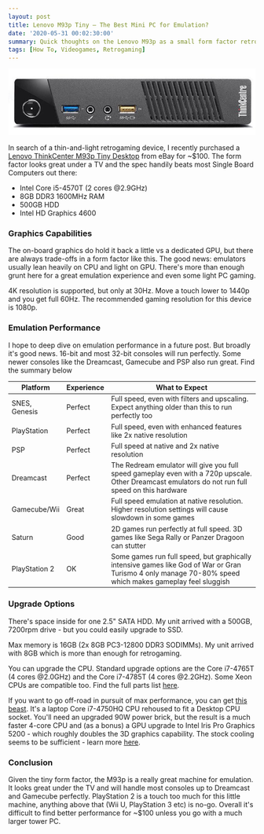 ```yaml
---
layout: post
title: Lenovo M93p Tiny – The Best Mini PC for Emulation?
date: '2020-05-31 00:02:30:00'
summary: Quick thoughts on the Lenovo M93p as a small form factor retrogaming machine
tags: [How To, Videogames, Retrogaming]
---
```


![](/img/posts/lenovo-m93p.jpg)

In search of a thin-and-light retrogaming device, I recently purchased a <a href="https://www.lenovo.com/us/en/desktops/thinkcentre/m-series-tiny/m93-m93p/" target="_blank">Lenovo ThinkCenter M93p Tiny Desktop</a> from eBay for ~$100. The form factor looks great under a TV and the spec handily beats most Single Board Computers out there:

- Intel Core i5-4570T (2 cores @2.9GHz)
- 8GB DDR3 1600MHz RAM
- 500GB HDD
- Intel HD Graphics 4600


### Graphics Capabilities

The on-board graphics do hold it back a little vs a dedicated GPU, but there are always trade-offs in a form factor like this. The good news: emulators usually lean heavily on CPU and light on GPU. There's more than enough grunt here for a great emulation experience and even some light PC gaming.

4K resolution is supported, but only at 30Hz. Move a touch lower to 1440p and you get full 60Hz. The recommended gaming resolution for this device is 1080p.


### Emulation Performance

I hope to deep dive on emulation performance in a future post. But broadly it's good news. 16-bit and most 32-bit consoles will run perfectly. Some newer consoles like the Dreamcast, Gamecube and PSP also run great. Find the summary below

Platform | Experience | What to Expect
--- | --- | ---
SNES, Genesis | Perfect | Full speed, even with filters and upscaling. Expect anything older than this to run perfectly too
PlayStation | Perfect | Full speed, even with enhanced features like 2x native resolution
PSP | Perfect | Full speed at native and 2x native resolution
Dreamcast | Perfect | The Redream emulator will give you full speed gameplay even with a 720p upscale. Other Dreamcast emulators do not run full speed on this hardware
Gamecube/Wii | Great | Full speed emulation at native resolution. Higher resolution settings will cause slowdown in some games
Saturn | Good | 2D games run perfectly at full speed. 3D games like Sega Rally or Panzer Dragoon can stutter
PlayStation 2 | OK | Some games run full speed, but graphically intensive games like God of War or Gran Turismo 4 only manage 70-80% speed which makes gameplay feel sluggish


### Upgrade Options

There's space inside for one 2.5" SATA HDD. My unit arrived with a 500GB, 7200rpm drive - but you could easily upgrade to SSD.

Max memory is 16GB (2x 8GB PC3-12800 DDR3 SODIMMs). My unit arrived with 8GB which is more than enough for retrogaming.

You can upgrade the CPU. Standard upgrade options are the Core i7-4765T (4 cores @2.0GHz) and the Core i7-4785T (4 cores @2.2GHz). Some Xeon CPUs are compatible too. Find the full parts list <a href="https://download.lenovo.com/parts/ThinkCentre/m93_m93p_tiny_07012016.pdf" target="_blank">here</a>.

If you want to go off-road in pursuit of max performance, you can get <a href="https://www.ebay.com/itm/293555594492" target="_blank">this beast</a>. It's a laptop Core i7-4750HQ CPU rehoused to fit a Desktop CPU socket. You'll need an upgraded 90W power brick, but the result is a much faster 4-core CPU and (as a bonus) a GPU upgrade to Intel Iris Pro Graphics 5200 - which roughly doubles the 3D graphics capability. The stock cooling seems to be sufficient - learn more <a href="https://forum.kodi.tv/showthread.php?tid=346041" target="_blank">here</a>.


### Conclusion

Given the tiny form factor, the M93p is a really great machine for emulation. It looks great under the TV and will handle most consoles up to Dreamcast and Gamecube perfectly. PlayStation 2 is a touch too much for this little machine, anything above that (Wii U, PlayStation 3 etc) is no-go. Overall it's difficult to find better performance for ~$100 unless you go with a much larger tower PC.
